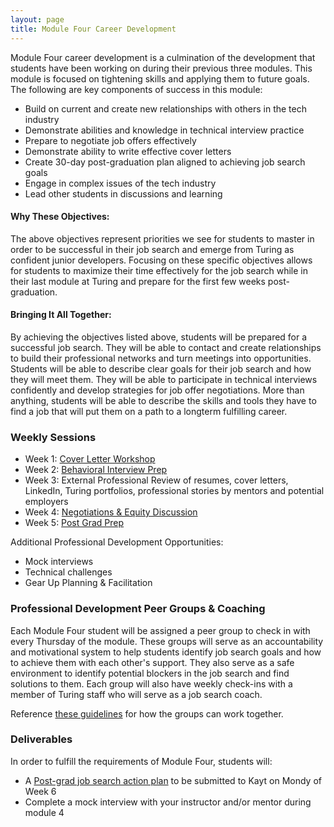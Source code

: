 ```yaml
---
layout: page
title: Module Four Career Development
---
```


Module Four career development is a culmination of the development that students have been working on during their previous three modules. This module is focused on tightening skills and applying them to future goals. The following are key components of success in this module:

* Build on current and create new relationships with others in the tech industry
* Demonstrate abilities and knowledge in technical interview practice
* Prepare to negotiate job offers effectively
* Demonstrate ability to write effective cover letters
* Create 30-day post-graduation plan aligned to achieving job search goals
* Engage in complex issues of the tech industry
* Lead other students in discussions and learning

#### Why These Objectives:

The above objectives represent priorities we see for students to master in order to be successful in their job search and emerge from Turing as confident junior developers. Focusing on these specific objectives allows for students to maximize their time effectively for the job search while in their last module at Turing and prepare for the first few weeks post-graduation.

#### Bringing It All Together:

By achieving the objectives listed above, students will be prepared for a successful job search. They will be able to contact and create relationships to build their professional networks and turn meetings into opportunities. Students will be able to describe clear goals for their job search and how they will meet them. They will be able to participate in technical interviews confidently and develop strategies for job offer negotiations. More than anything, students will be able to describe the skills and tools they have to find a job that will put them on a path to a longterm fulfilling career.

### Weekly Sessions

* Week 1: [Cover Letter Workshop](cover_letter_workshop)
* Week 2: [Behavioral Interview Prep](behavioral_interview_prep)
* Week 3: External Professional Review of resumes, cover letters, LinkedIn, Turing portfolios, professional stories by mentors and potential employers
* Week 4: [Negotiations & Equity Discussion](negotiations)
* Week 5: [Post Grad Prep](mod_5_prep)

Additional Professional Development Opportunities:

* Mock interviews
* Technical challenges
* Gear Up Planning & Facilitation

### Professional Development Peer Groups & Coaching

Each Module Four student will be assigned a peer group to check in with every Thursday of the module. These groups will serve as an  accountability and motivational system to help students identify job search goals and how to achieve them with each other's support. They also serve as a safe environment to identify potential blockers in the job search and find solutions to them. Each group will also have weekly check-ins with a member of Turing staff who will serve as a job search coach.

Reference [these guidelines](guidelines_for_peer_groups) for how the groups can work together.

### Deliverables

In order to fulfill the requirements of Module Four, students will:

* A [Post-grad job search action plan](post_grad_plan) to be submitted to Kayt on Mondy of Week 6
* Complete a mock interview with your instructor and/or mentor during module 4

